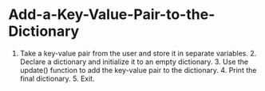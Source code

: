 # Add-a-Key-Value-Pair-to-the-Dictionary
1. Take a key-value pair from the user and store it in separate variables. 2. Declare a dictionary and initialize it to an empty dictionary. 3. Use the update() function to add the key-value pair to the dictionary. 4. Print the final dictionary. 5. Exit.
